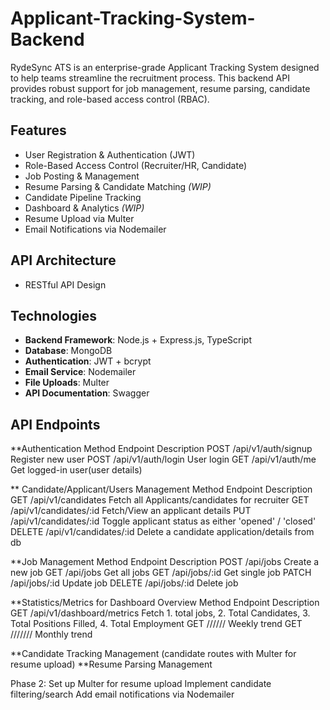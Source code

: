 # Applicant-Tracking-System-Backend
RydeSync ATS is an enterprise-grade Applicant Tracking System designed to help teams streamline the recruitment process. This backend API provides robust support for job management, resume parsing, candidate tracking, and role-based access control (RBAC).

## Features

- User Registration & Authentication (JWT)
- Role-Based Access Control (Recruiter/HR, Candidate)
- Job Posting & Management
- Resume Parsing & Candidate Matching *(WIP)*
- Candidate Pipeline Tracking
- Dashboard & Analytics *(WIP)*
- Resume Upload via Multer
- Email Notifications via Nodemailer

## API Architecture
- RESTful API Design

## Technologies

- **Backend Framework**: Node.js + Express.js, TypeScript
- **Database**: MongoDB
- **Authentication**: JWT + bcrypt
- **Email Service**: Nodemailer
- **File Uploads**: Multer
- **API Documentation**: Swagger 


##  API Endpoints
**Authentication
Method	Endpoint	Description
POST	/api/v1/auth/signup	Register new user
POST	/api/v1/auth/login	User login
GET	   /api/v1/auth/me	Get logged-in user(user details)

** Candidate/Applicant/Users Management
Method	Endpoint	Description
GET  /api/v1/candidates   Fetch all Applicants/candidates for  recruiter
GET  /api/v1/candidates/:id Fetch/View an applicant details
PUT  /api/v1/candidates/:id  Toggle applicant status as either 'opened' / 'closed' 
DELETE /api/v1/candidates/:id   Delete a candidate application/details from db

**Job Management
Method	Endpoint	Description
POST	/api/jobs	Create a new job
GET	/api/jobs	Get all jobs
GET	/api/jobs/:id	Get single job
PATCH	/api/jobs/:id	Update job
DELETE	/api/jobs/:id	Delete job

**Statistics/Metrics for Dashboard Overview
Method	Endpoint	Description
GET   /api/v1/dashboard/metrics  Fetch 1. total jobs, 2. Total Candidates, 3. Total Positions Filled, 4. Total Employment
GET  ////// Weekly trend
GET  /////// Monthly trend




**Candidate Tracking Management (candidate routes with Multer for resume upload)
**Resume Parsing Management




Phase 2:
Set up Multer for resume upload
Implement candidate filtering/search
Add email notifications via Nodemailer